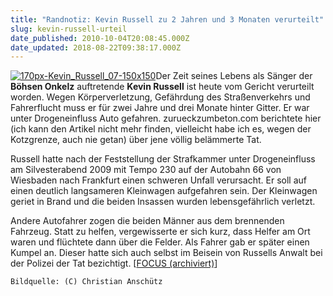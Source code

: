 ```yaml
---
title: "Randnotiz: Kevin Russell zu 2 Jahren und 3 Monaten verurteilt"
slug: kevin-russell-urteil
date_published: 2010-10-04T20:08:45.000Z
date_updated: 2018-08-22T09:38:17.000Z
---
```


[![170px-Kevin_Russell_07-150x150](//picdump.thafaker.de/2010/10/170px-Kevin_Russell_07-150x1501.jpg)](http://picdump.thafaker.de/2010/10/170px-Kevin_Russell_07-150x1501.jpg)Der Zeit seines Lebens als Sänger der **Böhsen Onkelz** auftretende **Kevin Russell** ist heute vom Gericht verurteilt worden. Wegen Körperverletzung, Gefährdung des  Straßenverkehrs und Fahrerflucht  muss er für zwei Jahre und drei Monate hinter Gitter. Er war unter  Drogeneinfluss Auto gefahren. zurueckzumbeton.com berichtete hier (ich kann den Artikel nicht mehr finden, vielleicht habe ich es, wegen der Kotzgrenze, auch nie getan) über jene völlig belämmerte Tat.

Russell hatte nach der Feststellung der Strafkammer unter Drogeneinfluss  am Silvesterabend 2009 mit Tempo 230 auf der Autobahn 66 von Wiesbaden  nach Frankfurt einen schweren Unfall verursacht. Er soll auf einen  deutlich langsameren Kleinwagen aufgefahren sein. Der Kleinwagen geriet  in Brand und die beiden Insassen wurden lebensgefährlich verletzt.

Andere Autofahrer zogen die beiden Männer aus dem  brennenden Fahrzeug. Statt zu helfen, vergewisserte er sich kurz, dass  Helfer am Ort waren und flüchtete dann über die Felder. Als Fahrer gab  er später einen Kumpel an. Dieser hatte sich auch selbst im Beisein von  Russells Anwalt bei der Polizei der Tat bezichtigt. [[FOCUS (archiviert)](http://web.archive.org/web/20150720203152/http://www.focus.de/panorama/welt/kevin-rusell-boeses-erwachen-fuer-boehse-onkelz-saenger_aid_558803.html)]

`Bildquelle: (C) Christian Anschütz`
